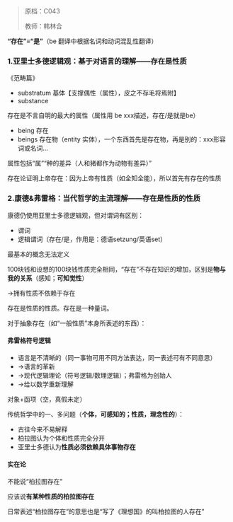 > 原档：C043
>
> 教师：韩林合

**“存在”≡“是”**（be 翻译中根据名词和动词混乱性翻译）

### 1.亚里士多德逻辑观：基于对语言的理解——存在是性质

《范畴篇》

- substratum 基体【支撑偶性（属性），皮之不存毛将焉附】
- substance

存在是不言自明的最大的属性（属性用 be xxx描述，存在/是就是be）

- being 存在
- beings 存在物（entity 实体），一个东西首先是存在物，再是别的：xxx形容词或名词...

属性包括“属”“种的差异（人和猪都作为动物有差异）”

存在论证明上帝存在：因为上帝有性质（如全知全能），所以首先有存在的性质

### 2.康德&弗雷格：当代哲学的主流理解——存在是性质的性质

康德仍使用亚里士多德逻辑观，但对谓词有区别：

- 谓词
- 逻辑谓词（存在/是，作用是：德语setzung/英语set）

最基本的概念无法定义

100块钱和设想的100块钱性质完全相同，“存在”不存在知识的增加，区别是**物与我的关系**（感知；**可知觉性**）

→拥有性质不依赖于存在

存在是性质的性质。存在是一种量词。

对于抽象存在（如“一般性质”本身所表述的东西）：

#### 弗雷格符号逻辑

- 语言是不清晰的（同一事物可用不同方法表达，同一表述可有不同意思）
- →语言的革新
- →现代逻辑理论（符号逻辑/数理逻辑）；弗雷格为创始人
- →给以数学重新理解

对象+函项（空，真假未定）

传统哲学中的一、多问题（**个体，可感知的；性质，理念性的**）：

- 古往今来不易解释
- 柏拉图认为个体和性质完全分开
- 亚里士多德认为**性质必须依赖具体事物存在**

#### 实在论

不能说“柏拉图存在”

应该说**有某种性质的柏拉图存在**

日常表述“柏拉图存在”的意思也是“写了《理想国》的叫柏拉图的人存在”